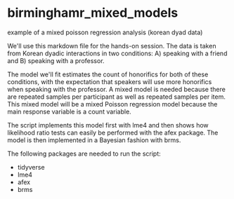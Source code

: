 # birminghamr_mixed_models
example of a mixed poisson regression analysis (korean dyad data)

We'll use this markdown file for the hands-on session. The data is taken from Korean dyadic interactions in two conditions: A) speaking with a friend and B) speaking with a professor.

The model we'll fit estimates the count of honorifics for both of these conditions, with the expectation that speakers will use more honorifics when speaking with the professor. A mixed model is needed because there are repeated samples per participant as well as repeated samples per item. This mixed model will be a mixed Poisson regression model because the main response variable is a count variable.

The script implements this model first with lme4 and then shows how likelihood ratio tests can easily be performed with the afex package. The model is then implemented in a Bayesian fashion with brms.

The following packages are needed to run the script:

- tidyverse
- lme4
- afex
- brms
